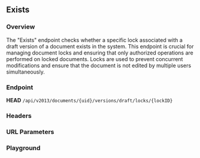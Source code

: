 ## Exists

### Overview

The "Exists" endpoint checks whether a specific lock associated with a draft version of a document exists in the system. This endpoint is crucial for managing document locks and ensuring that only authorized operations are performed on locked documents. Locks are used to prevent concurrent modifications and ensure that the document is not edited by multiple users simultaneously.

### Endpoint
**HEAD** `/api/v2013/documents/{uid}/versions/draft/locks/{lockID}`

### Headers
<!--@include: @/../components/common/header/realm-accept.md-->

### URL Parameters
<!--@include: @/../components/common/url/uid-lockid.md-->

### Playground

<SwaggerUI :swaggerSpecs="swaggerExistsSpecs" />